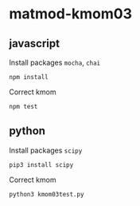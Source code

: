 # matmod-kmom03

## javascript

Install packages `mocha`, `chai`

```
npm install
```

Correct kmom

```
npm test
```

## python

Install packages `scipy`

```
pip3 install scipy
```

Correct kmom

```
python3 kmom03test.py
```
